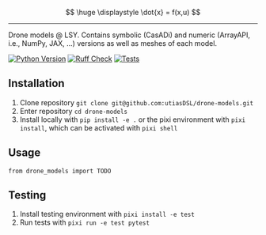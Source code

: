 $$
\huge \displaystyle \dot{x} = f(x,u)
$$

---

Drone models @ LSY. Contains symbolic (CasADi) and numeric (ArrayAPI, i.e., NumPy, JAX, ...) versions as well as meshes of each model.

[![Python Version]][Python Version URL] [![Ruff Check]][Ruff Check URL] [![Tests]][Tests URL]

[Python Version]: https://img.shields.io/badge/python-3.10+-blue.svg
[Python Version URL]: https://www.python.org

[Ruff Check]: https://github.com/utiasDSL/drone-models/actions/workflows/ruff.yml/badge.svg?style=flat-square
[Ruff Check URL]: https://github.com/utiasDSL/drone-models/actions/workflows/ruff.yml

[Tests]: https://github.com/utiasDSL/drone-models/actions/workflows/testing.yml/badge.svg
[Tests URL]: https://github.com/utiasDSL/drone-models/actions/workflows/testing.yml

[Docs]: https://github.com/utiasDSL/drone-models/actions/workflows/docs.yml/badge.svg
[Docs URL]: https://utiasdsl.github.io/drone-models/

## Installation

1. Clone repository `git clone git@github.com:utiasDSL/drone-models.git`
2. Enter repository `cd drone-models`
3. Install locally with `pip install -e .` or the pixi environment with `pixi install`, which can be activated with `pixi shell`


## Usage
`from drone_models import TODO`


## Testing
1. Install testing environment with `pixi install -e test`
1. Run tests with `pixi run -e test pytest`

